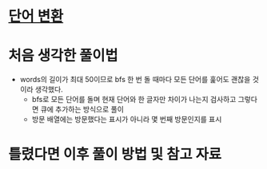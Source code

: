 # [단어 변환](https://school.programmers.co.kr/learn/courses/30/lessons/43163)

# 처음 생각한 풀이법

- words의 길이가 최대 50이므로 bfs 한 번 돌 때마다 모든 단어를 훑어도 괜찮을 것이라 생각했다.
    - bfs로 모든 단어를 돌며 현재 단어와 한 글자만 차이가 나는지 검사하고 그렇다면 큐에 추가하는 방식으로 풀이
    - 방문 배열에는 방문했다는 표시가 아니라 몇 번째 방문인지를 표시

# 틀렸다면 이후 풀이 방법 및 참고 자료